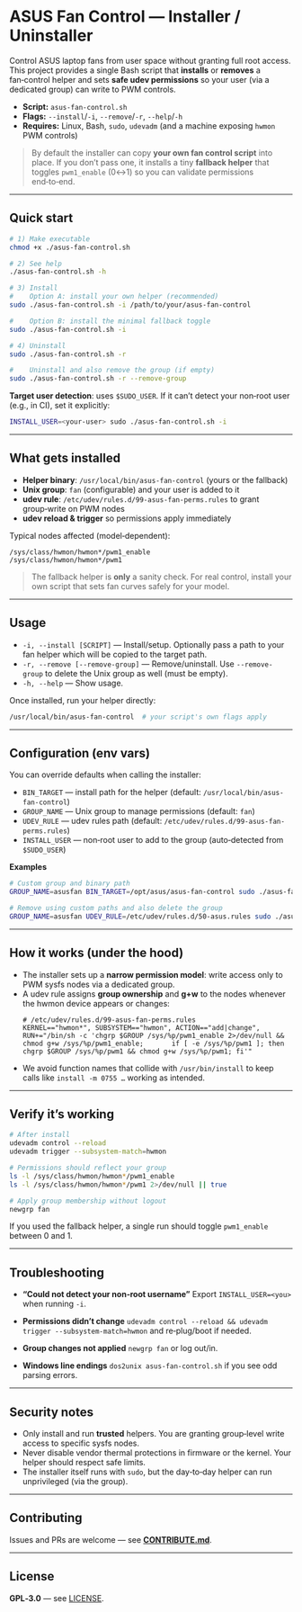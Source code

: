 # ASUS Fan Control — Installer / Uninstaller

Control ASUS laptop fans from user space without granting full root access.
This project provides a single Bash script that **installs** or **removes** a fan‑control helper and sets **safe udev permissions** so your user (via a dedicated group) can write to PWM controls.

- **Script:** `asus-fan-control.sh`
- **Flags:** `--install`/`-i`, `--remove`/`-r`, `--help`/`-h`
- **Requires:** Linux, Bash, `sudo`, `udevadm` (and a machine exposing `hwmon` PWM controls)

> By default the installer can copy **your own fan control script** into place. If you don’t pass one, it installs a tiny
> **fallback helper** that toggles `pwm1_enable` (0↔1) so you can validate permissions end‑to‑end.

---

## Quick start

```bash
# 1) Make executable
chmod +x ./asus-fan-control.sh

# 2) See help
./asus-fan-control.sh -h

# 3) Install
#    Option A: install your own helper (recommended)
sudo ./asus-fan-control.sh -i /path/to/your/asus-fan-control

#    Option B: install the minimal fallback toggle
sudo ./asus-fan-control.sh -i

# 4) Uninstall
sudo ./asus-fan-control.sh -r

#    Uninstall and also remove the group (if empty)
sudo ./asus-fan-control.sh -r --remove-group
```

**Target user detection**: uses `$SUDO_USER`. If it can’t detect your non‑root user (e.g., in CI), set it explicitly:

```bash
INSTALL_USER=<your-user> sudo ./asus-fan-control.sh -i
```

---

## What gets installed

- **Helper binary**: `/usr/local/bin/asus-fan-control` (yours or the fallback)
- **Unix group**: `fan` (configurable) and your user is added to it
- **udev rule**: `/etc/udev/rules.d/99-asus-fan-perms.rules` to grant group‑write on PWM nodes
- **udev reload & trigger** so permissions apply immediately

Typical nodes affected (model‑dependent):

```
/sys/class/hwmon/hwmon*/pwm1_enable
/sys/class/hwmon/hwmon*/pwm1
```

> The fallback helper is **only** a sanity check. For real control, install your own script that sets fan curves safely for your model.

---

## Usage

- `-i, --install [SCRIPT]` — Install/setup. Optionally pass a path to your fan helper which will be copied to the target path.
- `-r, --remove [--remove-group]` — Remove/uninstall. Use `--remove-group` to delete the Unix group as well (must be empty).
- `-h, --help` — Show usage.

Once installed, run your helper directly:

```bash
/usr/local/bin/asus-fan-control  # your script's own flags apply
```

---

## Configuration (env vars)

You can override defaults when calling the installer:

- `BIN_TARGET` — install path for the helper (default: `/usr/local/bin/asus-fan-control`)
- `GROUP_NAME` — Unix group to manage permissions (default: `fan`)
- `UDEV_RULE` — udev rules path (default: `/etc/udev/rules.d/99-asus-fan-perms.rules`)
- `INSTALL_USER` — non‑root user to add to the group (auto‑detected from `$SUDO_USER`)

**Examples**

```bash
# Custom group and binary path
GROUP_NAME=asusfan BIN_TARGET=/opt/asus/asus-fan-control sudo ./asus-fan-control.sh -i /path/to/your/script

# Remove using custom paths and also delete the group
GROUP_NAME=asusfan UDEV_RULE=/etc/udev/rules.d/50-asus.rules sudo ./asus-fan-control.sh -r --remove-group
```

---

## How it works (under the hood)

- The installer sets up a **narrow permission model**: write access only to PWM sysfs nodes via a dedicated group.
- A udev rule assigns **group ownership** and **g+w** to the nodes whenever the hwmon device appears or changes:
  ```udev
  # /etc/udev/rules.d/99-asus-fan-perms.rules
  KERNEL=="hwmon*", SUBSYSTEM=="hwmon", ACTION=="add|change",     RUN+="/bin/sh -c 'chgrp $GROUP /sys/%p/pwm1_enable 2>/dev/null && chmod g+w /sys/%p/pwm1_enable;       if [ -e /sys/%p/pwm1 ]; then chgrp $GROUP /sys/%p/pwm1 && chmod g+w /sys/%p/pwm1; fi'"
  ```
- We avoid function names that collide with `/usr/bin/install` to keep calls like `install -m 0755 …` working as intended.

---

## Verify it’s working

```bash
# After install
udevadm control --reload
udevadm trigger --subsystem-match=hwmon

# Permissions should reflect your group
ls -l /sys/class/hwmon/hwmon*/pwm1_enable
ls -l /sys/class/hwmon/hwmon*/pwm1 2>/dev/null || true

# Apply group membership without logout
newgrp fan
```

If you used the fallback helper, a single run should toggle `pwm1_enable` between 0 and 1.

---

## Troubleshooting

- **“Could not detect your non‑root username”**
  Export `INSTALL_USER=<you>` when running `-i`.

- **Permissions didn’t change**
  `udevadm control --reload && udevadm trigger --subsystem-match=hwmon` and re‑plug/boot if needed.

- **Group changes not applied**
  `newgrp fan` or log out/in.

- **Windows line endings**
  `dos2unix asus-fan-control.sh` if you see odd parsing errors.

---

## Security notes

- Only install and run **trusted** helpers. You are granting group‑level write access to specific sysfs nodes.
- Never disable vendor thermal protections in firmware or the kernel. Your helper should respect safe limits.
- The installer itself runs with `sudo`, but the day‑to‑day helper can run unprivileged (via the group).

---

## Contributing

Issues and PRs are welcome — see **[CONTRIBUTE.md](./CONTRIBUTE.md)**.

---

## License

**GPL‑3.0** — see [LICENSE](./LICENSE).
